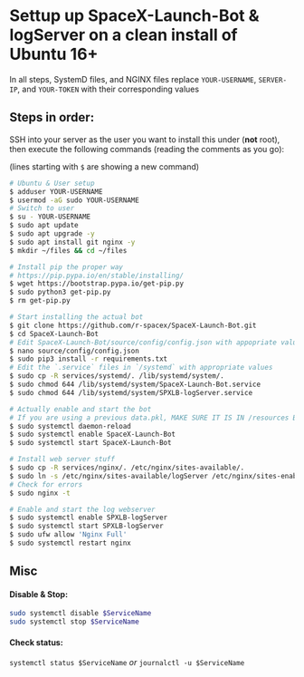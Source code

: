 # Settup up SpaceX-Launch-Bot & logServer on a clean install of Ubuntu 16+

In all steps, SystemD files, and NGINX files replace `YOUR-USERNAME`, `SERVER-IP`, and `YOUR-TOKEN` with their corresponding values

## Steps in order:

SSH into your server as the user you want to install this under (**not** root), then execute the following commands (reading the comments as you go):

(lines starting with `$` are showing a new command)

```bash
# Ubuntu & User setup
$ adduser YOUR-USERNAME
$ usermod -aG sudo YOUR-USERNAME
# Switch to user
$ su - YOUR-USERNAME
$ sudo apt update
$ sudo apt upgrade -y
$ sudo apt install git nginx -y
$ mkdir ~/files && cd ~/files

# Install pip the proper way
# https://pip.pypa.io/en/stable/installing/
$ wget https://bootstrap.pypa.io/get-pip.py
$ sudo python3 get-pip.py
$ rm get-pip.py

# Start installing the actual bot
$ git clone https://github.com/r-spacex/SpaceX-Launch-Bot.git
$ cd SpaceX-Launch-Bot
# Edit SpaceX-Launch-Bot/source/config/config.json with appopriate values
$ nano source/config/config.json
$ sudo pip3 install -r requirements.txt
# Edit the `.service` files in `/systemd` with appropriate values 
$ sudo cp -R services/systemd/. /lib/systemd/system/.
$ sudo chmod 644 /lib/systemd/system/SpaceX-Launch-Bot.service
$ sudo chmod 644 /lib/systemd/system/SPXLB-logServer.service

# Actually enable and start the bot
# If you are using a previous data.pkl, MAKE SURE IT IS IN /resources BEFORE STARTING
$ sudo systemctl daemon-reload
$ sudo systemctl enable SpaceX-Launch-Bot
$ sudo systemctl start SpaceX-Launch-Bot

# Install web server stuff
$ sudo cp -R services/nginx/. /etc/nginx/sites-available/.
$ sudo ln -s /etc/nginx/sites-available/logServer /etc/nginx/sites-enabled
# Check for errors
$ sudo nginx -t

# Enable and start the log webserver
$ sudo systemctl enable SPXLB-logServer
$ sudo systemctl start SPXLB-logServer
$ sudo ufw allow 'Nginx Full'
$ sudo systemctl restart nginx
```

## Misc

#### Disable & Stop:

```bash
sudo systemctl disable $ServiceName
sudo systemctl stop $ServiceName
```

#### Check status:

`systemctl status $ServiceName` *or* `journalctl -u $ServiceName`
